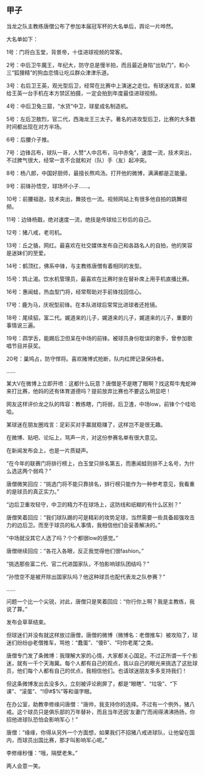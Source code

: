## 甲子

当龙之队主教练唐僧公布了参加本届冠军杯的大名单后，舆论一片哗然。

大名单如下：

1号：门将白玉堂，背景帝，十佳进球视频的常客。

2号：中后卫牛魔王，年纪大，防守总是慢半拍，而且最近身陷“出轨门”，和小三“狐狸精”的狗血恋情让吃瓜群众津津乐道。

3号：右后卫王英，观光型后卫，经常在比赛中上演迷之走位。有球迷戏言，如果给王英一台手机在本方禁区拍摄，一定会拍到年度最佳进球视频。

4号：中后卫兔三窟，“水货”中卫，球星成名制造机。

5号：左后卫敖烈，官二代，西海龙王三太子。著名的进攻型后卫，比赛的大多数时间都出现在对方半场。

6号：后腰介子推。

7号：边锋吕布，球队一哥，人赞“人中吕布，马中赤兔”，速度一流，技术突出，不过脾气很大，经常一言不合就和对（队）手（友）起冲突。

8号：杨八郎，中国好厨师，最擅长熬鸡汤。打开他的微博，满满都是正能量。

9号：前锋孙悟空，球场坏小子……。

10号：前腰祖逖，技术突出，舞技也一流。视频网站上有很多他自拍的跳舞视频。

11号：边锋杨戬，绝对速度一流，绝技是传球给三秒后的自己。

12号：猪八戒，老司机。

13号：丘之貉，网红。最喜欢在社交媒体发布自己和各路名人的自拍，他的笑容是迷妹们的至爱。

14号：鹤顶红，佛系中锋，与主教练唐僧有着相同的发型。

15号：鸩止渴。饮水机管理员，最喜欢在比赛时坐在替补席上用手机直播比赛。

16号：惠闻蛙，热血型门将，经常帮助对手前锋找回信心。

17号：鹿为马，庆祝型前锋。在本队进球后常常比进球者还抢镜。

18号：尾续貂，富二代。娓道来的儿子，娓道来的儿子，娓道来的儿子，重要的事情说三遍。

19号：鹉学舌，能踢后卫但呆在中场的前锋。被球员身份耽误的歌手，曾参加歌唱节目并获奖。

20号：巢鸠占，防守悍将。喜欢赌博式抢断，队内红牌记录保持者。

……

某大V在微博上立即开喷：这都什么玩意？唐僧是不是瞎了眼啊？找这帮牛鬼蛇神来打比赛，他妈的还有体育道德吗？提前放弃比赛也不要这么明显吧！

网友这样评价龙之队的阵容：教练瞎，门将弱，后卫渣，中场low，前锋个个哇哈哈。

某球迷在朋友圈戏言：足彩买对手赢就稳赚了，这样岂不是很无趣。

在微博、贴吧、论坛上，骂声一片，对这份参赛名单有很大意见。

在新闻发布会上，也是一片质疑声。

“在今年的联赛门将排行榜上，白玉堂只排名第五，而惠闻蛙则排不上名号，为什么选这两个弱鸡？”

唐僧微笑回应：“挑选门将不能只靠排名，排行榜只能作为一种参考意见，我看重的是球员的真正实力。”

“边后卫重攻轻守，中卫的精力不在球场上，这防线和纸糊的有什么区别？”

唐僧笑着回应：“我们球队踢的可是精彩的攻势足球，当然需要一些具备超强攻击力的边后卫。而至于球员的私人事情，我相信他们会妥善解决的。”

“中场就没其它人选了吗？个个都很low的感觉。”

唐僧继续回应：“各花入各眼，反正我觉得他们很fashion。”

“挑选那些富二代、官二代进国家队，不怕影响球队团结吗？”

“孙悟空不是被开除出国家队吗？他这种球员也配代表龙之队参赛？”

……

问题一个比一个尖锐，对此，唐僧只是笑着回应：“你行你上啊？我是主教练，我说了算。”

发布会草草结束。

但球迷们并没有就这样放过唐僧，唐僧的微博（微博名：老僧推车）被攻陷了，球迷们纷纷@老僧推车，骂他：“蠢蛋”、“傻B”、“叼你老尾”之类。

唐僧专门发了条微博：我理解大家的心情，大家都关心国足。不过正所谓一千个影迷，就有一千个天海冀。每个人都有自己的观点，我以自己的眼光来挑选了这批球员，他们每个人都有自己的优点，我相信他们。也请球迷朋友多多支持我们！

但这条微博发出去没多久，立刻被评论刷屏了，都是“眼瞎”、“垃圾”、“下课”、“滚蛋”、“!@#$%”等和谐字眼。

在办公室，助教李修缘问唐僧：“唐帅，我支持你的选择。不过有一个例外，猪八戒。这个球员只是俱乐部的万年替补，而且当年还因‘友妻门’而闹得沸沸扬扬，你招他进球队恐怕会影响军心！”

唐僧：“缘缘，你得从另外一个方面想，如果我们不招猪八戒进球队，让他留在国内，而球员出国比赛，那才叫影响军心呢。”

李修缘秒懂：“哦，隔壁老朱。”

两人会意一笑。
